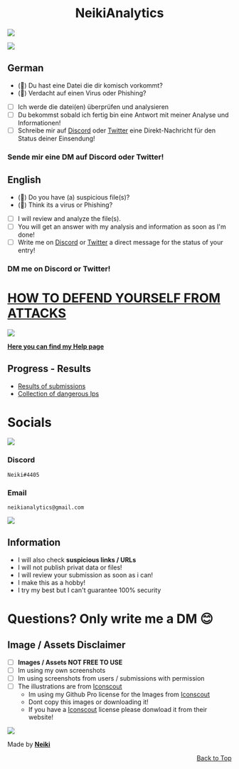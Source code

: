 <h1 align="center">NeikiAnalytics</h1>

<img src="https://github.com/NeikiDev/NeikiAnalytics/blob/main/assets/antivirus-fight-with-hackers.png" />

![](https://github.com/NeikiDev/NeikiAnalytics/blob/main/assets/antivirus-fight-with-hackers.png)

## German 

* (🔎) Du hast eine Datei die dir komisch vorkommt? 
* (🔎) Verdacht auf einen Virus oder Phishing? 

- [ ] Ich werde die datei(en) überprüfen und analysieren
- [ ] Du bekommst sobald ich fertig bin eine Antwort mit meiner Analyse und Informationen!
- [ ] Schreibe mir auf [Discord](https://discord.com/users/416999341006520321) oder [Twitter](https://twitter.com/neiki__) eine Direkt-Nachricht für den Status deiner Einsendung!

### Sende mir eine DM auf Discord oder Twitter!

## English 

* (🔎) Do you have (a) suspicious file(s)?
* (🔎) Think its a virus or Phishing? 

- [ ] I will review and analyze the file(s).
- [ ] You will get an answer with my analysis and information as soon as I'm done!
- [ ] Write me on [Discord](https://discord.com/users/416999341006520321) or [Twitter](https://twitter.com/neiki__) a direct message for the status of your entry!

### DM me on Discord or Twitter!

# [HOW TO DEFEND YOURSELF FROM ATTACKS](https://github.com/NeikiDev/NeikiAnalytics/blob/main/help.md)

![](https://github.com/NeikiDev/NeikiAnalytics/blob/main/assets/testing.png)

**[Here you can find my Help page](https://github.com/NeikiDev/NeikiAnalytics/blob/main/help.md)**

## Progress - Results

- [Results of submissions](https://github.com/NeikiDev/NeikiAnalytics/tree/main/results)
- [Collection of dangerous Ips](https://github.com/NeikiDev/NeikiAnalytics/tree/main/suspicious-ips)

# Socials

![](https://github.com/NeikiDev/NeikiAnalytics/blob/main/assets/design-and-development-process.png)

### Discord
```
Neiki#4405 
```

### Email
```
neikianalytics@gmail.com 
```

![](https://github.com/NeikiDev/NeikiAnalytics/blob/main/assets/banner.png)

## Information
- I will also check **suspicious links / URLs**
- I will not publish privat data or files!
- I will review your submission as soon as i can!
- I make this as a hobby!
- I try my best but I can't guarantee 100% security

# Questions? Only write me a DM 😊

## Image / Assets Disclaimer

- [ ] **Images / Assets NOT FREE TO USE**
- [ ] Im using my own screenshots
- [ ] Im using screenshots from users / submissions with permission
- [ ] The illustrations are from [Iconscout](https://iconscout.com/) 
    - Im using my Github Pro license for the Images from [Iconscout](https://iconscout.com/) 
    - Dont copy this images or downloading it!
    - If you have a [Iconscout](https://iconscout.com/) license please donwload it from their website!

![](https://github.com/NeikiDev/NeikiAnalytics/blob/main/assets/stickman-showing-stop-sign.png)

Made by **[Neiki](https://github.com/neikidev)** <p align="right">[Back to Top](https://github.com/neikidev/neikianalytics)</p>